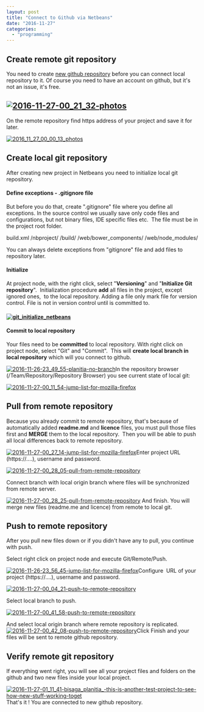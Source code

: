 ```yaml
---
layout: post
title: "Connect to Github via Netbeans"
date: "2016-11-27"
categories: 
  - "programming"
---
```


## Create remote git repository

You need to create [new github repository](https://github.com/new) before you can connect local repository to it. Of course you need to have an account on github, but it's not an issue, it's free.

## [![2016-11-27-00_21_32-photos](images/2016-11-27-00_21_32-Photos-300x125.png)](http://bisaga.com/blog/wp-content/uploads/2016/11/2016-11-27-00_21_32-Photos.png)

On the remote repository find https address of your project and save it for later.

[![2016_11_27_00_00_13_photos](images/2016_11_27_00_00_13_Photos-300x156.png)](http://bisaga.com/blog/wp-content/uploads/2016/11/2016_11_27_00_00_13_Photos.png)

## Create local git repository

After creating new project in Netbeans you need to initialize local git repository.

#### Define exceptions - .gitignore file

But before you do that, create ".gitignore" file where you define all exceptions. In the source control we usually save only code files and configurations, but not binary files, IDE specific files etc.  The file must be in the project root folder.

build.xml
/nbproject/
/build/
/web/bower\_components/
/web/node\_modules/

You can always delete exceptions from "gitignore" file and add files to repository later.

#### Initialize

At project node, with the right click, select "**Versioning**" and "**Initialize Git repository**".  Initialization procedure **add** all files in the project, except ignored ones,  to the local repository. Adding a file only mark file for version control. File is not in version control until is committed to.

#### [![git_initialize_netbeans](images/git_initialize_netbeans-300x86.png)](http://bisaga.com/blog/wp-content/uploads/2016/11/git_initialize_netbeans.png)

#### Commit to local repository

Your files need to be **committed** to local repository. With right click on project node, select "Git" and "Commit".  This will **create local branch in local repository** which will you connect to github.

[![2016-11-26-23_49_55-planitia-no-branch](images/2016-11-26-23_49_55-Planitia-no-branch-300x279.png)](http://bisaga.com/blog/wp-content/uploads/2016/11/2016-11-26-23_49_55-Planitia-no-branch.png)In the repository browser (/Team/Repository/Repository Browser) you see current state of local git:

[![2016-11-27-00_11_54-jump-list-for-mozilla-firefox](images/2016-11-27-00_11_54-Jump-List-for-Mozilla-Firefox-300x145.png)](http://bisaga.com/blog/wp-content/uploads/2016/11/2016-11-27-00_11_54-Jump-List-for-Mozilla-Firefox.png)

## Pull from remote repository

Because you already commit to remote repository, that's because of automatically added **readme.md** and **licence** files, you must pull those files first and **MERGE** them to the local repository.  Then you will be able to push all local differences back to remote repository.

[![2016-11-27-00_27_14-jump-list-for-mozilla-firefox](images/2016-11-27-00_27_14-Jump-List-for-Mozilla-Firefox-300x201.png)](http://bisaga.com/blog/wp-content/uploads/2016/11/2016-11-27-00_28_05-Pull-from-Remote-Repository.png)Enter project URL (https://....), username and password.

[![2016-11-27-00_28_05-pull-from-remote-repository](images/2016-11-27-00_28_05-Pull-from-Remote-Repository-300x188.png)](http://bisaga.com/blog/wp-content/uploads/2016/11/2016-11-27-00_28_05-Pull-from-Remote-Repository.png)

Connect branch with local origin branch where files will be synchronized from remote server.

[![2016-11-27-00_28_25-pull-from-remote-repository](images/2016-11-27-00_28_25-Pull-from-Remote-Repository-300x164.png)](http://bisaga.com/blog/wp-content/uploads/2016/11/2016-11-27-00_28_25-Pull-from-Remote-Repository.png) And finish. You will merge new files (readme.me and licence) from remote to local git.

## Push to remote repository

After you pull new files down or if you didn't have any to pull, you continue with push.

Select right click on project node and execute Git/Remote/Push.

[![2016-11-26-23_56_45-jump-list-for-mozilla-firefox](images/2016-11-26-23_56_45-Jump-List-for-Mozilla-Firefox-300x197.png)](http://bisaga.com/blog/wp-content/uploads/2016/11/2016-11-26-23_56_45-Jump-List-for-Mozilla-Firefox.png)Configure  URL of your project (https://....), username and password.

[![2016-11-27-00_04_21-push-to-remote-repository](images/2016-11-27-00_04_21-Push-to-Remote-Repository-300x200.png)](http://bisaga.com/blog/wp-content/uploads/2016/11/2016-11-27-00_41_58-Push-to-Remote-Repository.png)

Select local branch to push.

[![2016-11-27-00_41_58-push-to-remote-repository](images/2016-11-27-00_41_58-Push-to-Remote-Repository-300x167.png)](http://bisaga.com/blog/wp-content/uploads/2016/11/2016-11-27-00_41_58-Push-to-Remote-Repository.png)

And select local origin branch where remote repository is replicated. [![2016-11-27-00_42_08-push-to-remote-repository](images/2016-11-27-00_42_08-Push-to-Remote-Repository-300x172.png)](http://bisaga.com/blog/wp-content/uploads/2016/11/2016-11-27-00_42_08-Push-to-Remote-Repository.png)Click Finish and your files will be sent to remote github repository.

## Verify remote git repository

If everything went right, you will see all your project files and folders on the github and two new files inside your local project.

[![2016-11-27-01_11_41-bisaga_planitia_-this-is-another-test-project-to-see-how-new-stuff-working-toget](images/2016-11-27-01_11_41-bisaga_Planitia_-This-is-another-test-project-to-see-how-new-stuff-working-toget-300x163.png)](http://bisaga.com/blog/wp-content/uploads/2016/11/2016-11-27-01_11_41-bisaga_Planitia_-This-is-another-test-project-to-see-how-new-stuff-working-toget.png)That's it ! You are connected to new github repository.
